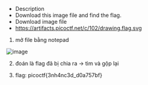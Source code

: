 - Description
- Download this image file and find the flag.
- Download image file
- https://artifacts.picoctf.net/c/102/drawing.flag.svg

1. mở file bằng notepad<br>

![image](https://github.com/chaumoon/Forensics/assets/127403046/837d3980-08c5-41cc-96f1-52bb89b0d737)<br>

2. đoán là flag đã bị chia ra -> tìm và gộp lại

3. flag: picoctf{3nh4nc3d_d0a757bf}
